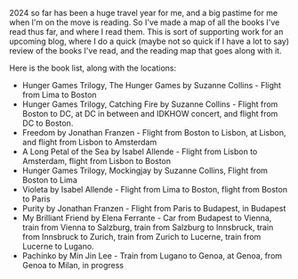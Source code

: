 2024 so far has been a huge travel year for me, and a big pastime for me when I'm on the move is reading. So I've made a map of all the books I've read thus far, and where I read them. This is sort of supporting work for an upcoming blog, where I do a quick (maybe not so quick if I have a lot to say) review of the books I've read, and the reading map that goes along with it. 

Here is the book list, along with the locations: 
- Hunger Games Trilogy, The Hunger Games by Suzanne Collins - Flight from Lima to Boston
- Hunger Games Trilogy, Catching Fire by Suzanne Collins - Flight from Boston to DC, at DC in between and IDKHOW concert, and flight from DC to Boston. 
- Freedom by Jonathan Franzen - Flight from Boston to Lisbon, at Lisbon, and flight from Lisbon to Amsterdam
- A Long Petal of the Sea by Isabel Allende - Flight from Lisbon to Amsterdam, flight from Lisbon to Boston
- Hunger Games Trilogy, Mockingjay by Suzanne Collins, Flight from Boston to Lima
- Violeta by Isabel Allende - Flight from Lima to Boston, flight from Boston to Paris
- Purity by Jonathan Franzen - Flight from Paris to Budapest, in Budapest
- My Brilliant Friend by Elena Ferrante - Car from Budapest to Vienna, train from Vienna to Salzburg, train from Salzburg to Innsbruck, train from Innsbruck to Zurich, train from Zurich to Lucerne, train from Lucerne to Lugano.
- Pachinko by Min Jin Lee - Train from Lugano to Genoa, at Genoa, from Genoa to Milan, in progress